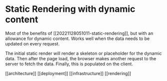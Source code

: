 # Static Rendering with dynamic content

Most of the benefits of [[20221128051011-static-rendering]], but with an allowance for dynamic content. Works well when the data needs to be updated on every request.

The initial static render will render a skeleton or placeholder for the dynamic data. Then after the page load, the browser makes another request to the server to fetch the data. Finally, this is populated on the client.

[[architecture]]
[[deployment]]
[[infrastructure]]
[[rendering]]